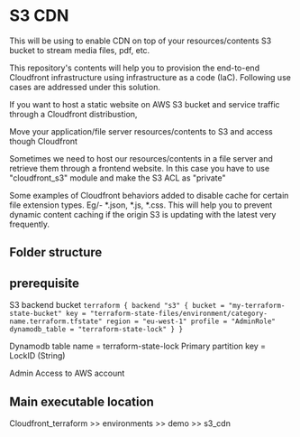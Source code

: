 # S3 CDN
This will be using to enable CDN on top of your resources/contents S3 bucket to stream media files, pdf, etc.

This repository's contents will help you to provision the end-to-end Cloudfront infrastructure using infrastructure as a code (IaC).
Following use cases are addressed under this solution.

If you want to host a static website on AWS S3 bucket and service traffic through a Cloudfront distribustion,

Move your application/file server resources/contents to S3 and access though Cloudfront

Sometimes we need to host our resources/contents in a file server and retrieve them through a frontend website. In this case you have to use "cloudfront_s3" module and make the S3 ACL as "private"

Some examples of Cloudfront behaviors added to disable cache for certain file extension types. Eg/- *.json, *.js, *.css.  This will help you to prevent dynamic content caching if the origin S3 is updating with the latest very frequently.

## Folder structure



## prerequisite
S3 backend bucket
`
terraform {
  backend "s3" {
    bucket = "my-terraform-state-bucket"
    key = "terraform-state-files/environment/category-name.terraform.tfstate"
    region = "eu-west-1"
    profile = "AdminRole"
    dynamodb_table = "terraform-state-lock"
  }
}
`

Dynamodb table
name = terraform-state-lock
Primary partition key =	LockID (String)

Admin Access to AWS account

## Main executable location
Cloudfront_terraform >> environments >> demo >> s3_cdn